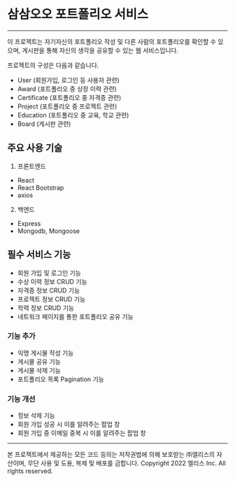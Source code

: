 # 삼삼오오 포트폴리오 서비스
---
이 프로젝트는 자기자신의 포트폴리오 작성 및 다른 사람의 포트폴리오를 확인할 수 있으며, 게시판을 통해 자신의 생각을 공유할 수 있는 웹 서비스입니다.

프로젝트의 구성은 다음과 같습니다.

- User (회원가입, 로그인 등 사용자 관련)
- Award (포트폴리오 중 상장 이력 관련)
- Certificate (포트폴리오 중 자격증 관련)
- Project (포트폴리오 중 프로젝트 관련)
- Education (포트폴리오 중 교육, 학교 관련)
- Board (게시판 관련)

## 주요 사용 기술

1. 프론트엔드

- React
- React Bootstrap
- axios

2. 백엔드

- Express 
- Mongodb, Mongoose

## 필수 서비스 기능

- 회원 가입 및 로그인 기능
- 수상 이력 정보 CRUD 기능
- 자격증 정보 CRUD 기능
- 프로젝트 정보 CRUD 기능
- 학력 정보 CRUD 기능
- 네트워크 페이지를 통한 포트폴리오 공유 기능

### 기능 추가
- 익명 게시물 작성 기능
- 게시물 공유 기능
- 게시물 삭제 기능
- 포트폴리오 목록 Pagination 기능


### 기능 개선
- 정보 삭제 기능
- 회원 가입 성공 시 이를 알려주는 팝업 창
- 회원 가입 중 이메일 중복 시 이를 알려주는 팝업 창


---

본 프로젝트에서 제공하는 모든 코드 등의는 저작권법에 의해 보호받는 ㈜엘리스의 자산이며, 무단 사용 및 도용, 복제 및 배포를 금합니다.
Copyright 2022 엘리스 Inc. All rights reserved.
